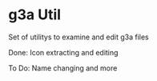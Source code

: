 # g3a Util

Set of utilitys to examine and edit g3a files

Done:
Icon extracting and editing

To Do:
Name changing
and more
